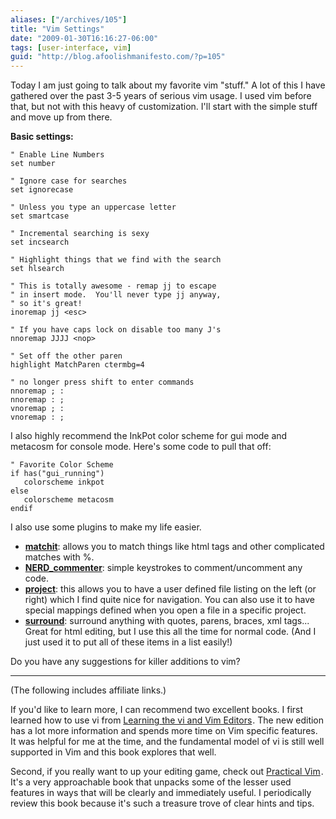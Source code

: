 ```yaml
---
aliases: ["/archives/105"]
title: "Vim Settings"
date: "2009-01-30T16:16:27-06:00"
tags: [user-interface, vim]
guid: "http://blog.afoolishmanifesto.com/?p=105"
---
```

Today I am just going to talk about my favorite vim "stuff." A lot of this I
have gathered over the past 3-5 years of serious vim usage. I used vim before
that, but not with this heavy of customization. I'll start with the simple stuff
and move up from there.

**Basic settings:**

```
" Enable Line Numbers
set number

" Ignore case for searches
set ignorecase

" Unless you type an uppercase letter
set smartcase

" Incremental searching is sexy
set incsearch

" Highlight things that we find with the search
set hlsearch

" This is totally awesome - remap jj to escape
" in insert mode.  You'll never type jj anyway,
" so it's great!
inoremap jj <esc>

" If you have caps lock on disable too many J's
nnoremap JJJJ <nop>

" Set off the other paren
highlight MatchParen ctermbg=4

" no longer press shift to enter commands
nnoremap ; :
nnoremap : ;
vnoremap ; :
vnoremap : ;

```

I also highly recommend the InkPot color scheme for gui mode and metacosm for
console mode. Here's some code to pull that off:

    " Favorite Color Scheme
    if has("gui_running")
       colorscheme inkpot
    else
       colorscheme metacosm
    endif

I also use some plugins to make my life easier.

- **[matchit](http://www.vim.org/scripts/script.php?script_id=39)**: allows you to match things like html tags and other complicated matches with %.
- **[NERD\_commenter](http://www.vim.org/scripts/script.php?script_id=1218)**: simple keystrokes to comment/uncomment any code.
- **[project](http://www.vim.org/scripts/script.php?script_id=69)**: this allows you to have a user defined file listing on the left (or right) which I find quite nice for navigation. You can also use it to have special mappings defined when you open a file in a specific project.
- **[surround](http://www.vim.org/scripts/script.php?script_id=1697)**: surround anything with quotes, parens, braces, xml tags... Great for html editing, but I use this all the time for normal code. (And I just used it to put all of these items in a list easily!)

Do you have any suggestions for killer additions to vim?

---

(The following includes affiliate links.)

If you'd like to learn more, I can recommend two excellent books.  I first
learned how to use vi from
<a href="https://www.amazon.com/gp/product/059652983X/ref=as_li_tl?ie=UTF8&camp=1789&creative=9325&creativeASIN=059652983X&linkCode=as2&tag=afoolishmanif-20&linkId=1d3b90d608a023a1dcb898b903b6f6ac">Learning the vi and Vim Editors</a><img src="//ir-na.amazon-adsystem.com/e/ir?t=afoolishmanif-20&l=am2&o=1&a=059652983X" width="1" height="1" border="0" alt="" style="border:none !important; margin:0px !important;" />.
The new edition has a lot more information and spends more time on Vim specific
features.  It was helpful for me at the time, and the fundamental model of vi is
still well supported in Vim and this book explores that well.

Second, if you really want to up your editing game, check out
<a href="https://www.amazon.com/gp/product/1680501275/ref=as_li_tl?ie=UTF8&camp=1789&creative=9325&creativeASIN=1680501275&linkCode=as2&tag=afoolishmanif-20&linkId=4518880cd2a7fd1333456edcbacc26f6">Practical Vim</a><img src="//ir-na.amazon-adsystem.com/e/ir?t=afoolishmanif-20&l=am2&o=1&a=1680501275" width="1" height="1" border="0" alt="" style="border:none !important; margin:0px !important;" />.
It's a very approachable book that unpacks some of the lesser used features in
ways that will be clearly and immediately useful.  I periodically review this
book because it's such a treasure trove of clear hints and tips.
